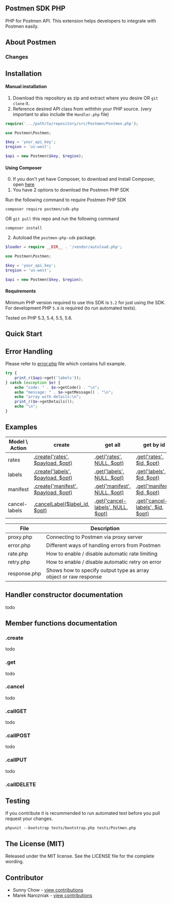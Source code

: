 ## Postmen SDK PHP
PHP for Postmen API.
This extension helps developers to integrate with Postmen easily.


## About Postmen


### Changes


## Installation
#### Manual installation

1. Download this repository as zip and extract where you desire OR `git clone` it.
2. Reference desired API class from withthin your PHP source. (very important to also include the `Handler.php` file)
```php
require('.../path/to/repository/src/Postmen/Postmen.php');

use Postmen\Postmen;

$key = 'your_api_key';
$region = 'us-west';

$api = new Postmen($key, $region);
```
#### Using Composer

0. If you don't yet have Composer, to download and Install Composer, open [here](https://getcomposer.org/download/)
1. You have 2 options to download the Postmen PHP SDK

Run the following command to require Postmen PHP SDK
```
composer require postmen/sdk-php
```
OR `git pull` this repo and run the following command
```
composer install
```
2. Autoload the `postmen-php-sdk` package.

```php
$loader = require __DIR__ . '/vendor/autoload.php';

use Postmen\Postmen;

$key = 'your_api_key';
$region = 'us-west';

$api = new Postmen($key, $region);
```

#### Requirements

Minimum PHP version required to use this SDK is `5.2` for just using the SDK. For development PHP `5.6` is required (to run automated tests).

Tested on PHP 5.3, 5.4, 5.5, 5.6.

## Quick Start

## Error Handling

Please refer to [error.php](https://github.com/postmen/postmen-sdk-php/blog/master/examples/error.php) file which contains full example.

```php
try {
	print_r($api->get('labels'));
} catch (exception $e) {
	echo "code: " . $e->getCode() . "\n";
	echo "message: " . $e->getMessage() . "\n";
	echo "array with details:\n";
	print_r($e->getDetails());
	echo "\n";
}
```

## Examples

| Model \ Action | create                                                                                                                      | get all                                                                                                                    | get by id                                                                                                                 |
|----------------|-----------------------------------------------------------------------------------------------------------------------------|----------------------------------------------------------------------------------------------------------------------------|---------------------------------------------------------------------------------------------------------------------------|
| rates          | [.create('rates', $payload, $opt)](https://github.com/postmen/postmen-sdk-php/blob/master/examples/rates_calculate.php)     | [.get('rates', NULL, $opt)](https://github.com/postmen/postmen-sdk-php/blob/master/examples/rates_retrieve.php#L12)        | [.get('rates', $id, $opt)](https://github.com/postmen/postmen-sdk-php/blob/master/examples/rates_retrieve.php#L15)        |
| labels         | [.create('labels', $payload, $opt)](https://github.com/postmen/postmen-sdk-php/blob/master/examples/labels_create.php)      | [.get('labels', NULL, $opt)](https://github.com/postmen/postmen-sdk-php/blob/master/examples/labels_retrieve.php#L12)      | [.get('labels', $id, $opt)](https://github.com/postmen/postmen-sdk-php/blob/master/examples/labels_retrieve.php#L15)      |
| manifest       | [.create('manifest', $payload, $opt)](https://github.com/postmen/postmen-sdk-php/blob/master/examples/manifests_create.php) | [.get('manifest', NULL, $opt)](https://github.com/postmen/postmen-sdk-php/blob/master/examples/manifests_retrieve.php#L12) | [.get('manifest', $id, $opt)](https://github.com/postmen/postmen-sdk-php/blob/master/examples/manifests_retrieve.php#L15) |
| cancel-labels  | [.cancelLabel($label_id, $opt)](https://github.com/postmen/postmen-sdk-php/blob/master/examples/cancel_label.php)                 | [.get('cancel-labels', NULL, $opt)](https://github.com/postmen/postmen-sdk-php/blob/master/examples/cancel_label_retrieve.php#L12)                                                                                      | [.get('cancel-labels', $id, $opt)](https://github.com/postmen/postmen-sdk-php/blob/master/examples/cancel_label_retrieve.php#L15)                                                                                      |


| File         | Description                                                      |
|--------------|------------------------------------------------------------------|
| proxy.php    | Connecting to Postmen via proxy server                           |
| error.php    | Different ways of handling errors from Postmen                   |
| rate.php     | How to enable / disable automatic rate limiting                  |
| retry.php    | How to enable / disable automatic retry on error                 |
| response.php | Shows how to specify output type as array object or raw response |

## Handler constructor documentation
todo

## Member functions documentation

### .create
todo

### .get
todo

### .cancel
todo

### .callGET
todo

### .callPOST
todo

### .callPUT
todo

### .callDELETE

## Testing
If you contribute it is recommended to run automated test before you pull request your changes.

`phpunit --bootstrap tests/bootstrap.php tests/Postmen.php`

## The License (MIT)
Released under the MIT license. See the LICENSE file for the complete wording.

## Contributor
- Sunny Chow - [view contributions](https://github.com/postmen/sdk-php/commits?author=sunnychow)
- Marek Narozniak - [view contributions](https://github.com/postmen/sdk-php/commits?author=marekyggdrasil)

